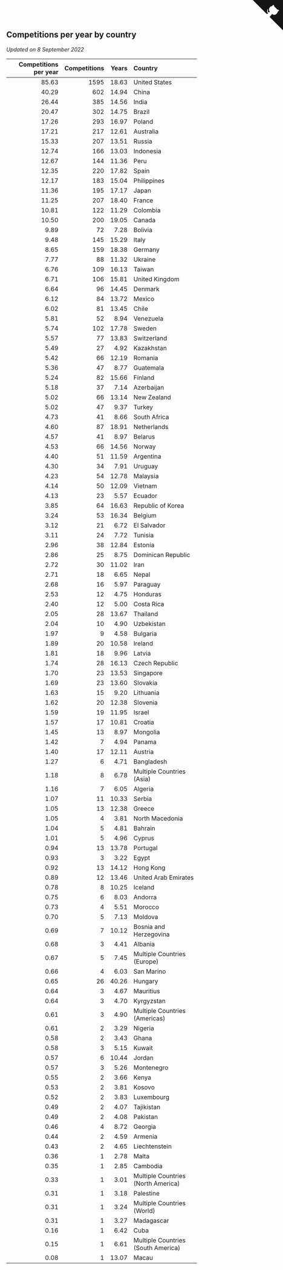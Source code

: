 ## Competitions per year by country

*Updated on  8 September 2022*

| Competitions per year | Competitions | Years | Country |
| ---: | ---: | ---: | :--- |
| 85.63 | 1595 | 18.63 | United States |
| 40.29 | 602 | 14.94 | China |
| 26.44 | 385 | 14.56 | India |
| 20.47 | 302 | 14.75 | Brazil |
| 17.26 | 293 | 16.97 | Poland |
| 17.21 | 217 | 12.61 | Australia |
| 15.33 | 207 | 13.51 | Russia |
| 12.74 | 166 | 13.03 | Indonesia |
| 12.67 | 144 | 11.36 | Peru |
| 12.35 | 220 | 17.82 | Spain |
| 12.17 | 183 | 15.04 | Philippines |
| 11.36 | 195 | 17.17 | Japan |
| 11.25 | 207 | 18.40 | France |
| 10.81 | 122 | 11.29 | Colombia |
| 10.50 | 200 | 19.05 | Canada |
| 9.89 | 72 | 7.28 | Bolivia |
| 9.48 | 145 | 15.29 | Italy |
| 8.65 | 159 | 18.38 | Germany |
| 7.77 | 88 | 11.32 | Ukraine |
| 6.76 | 109 | 16.13 | Taiwan |
| 6.71 | 106 | 15.81 | United Kingdom |
| 6.64 | 96 | 14.45 | Denmark |
| 6.12 | 84 | 13.72 | Mexico |
| 6.02 | 81 | 13.45 | Chile |
| 5.81 | 52 | 8.94 | Venezuela |
| 5.74 | 102 | 17.78 | Sweden |
| 5.57 | 77 | 13.83 | Switzerland |
| 5.49 | 27 | 4.92 | Kazakhstan |
| 5.42 | 66 | 12.19 | Romania |
| 5.36 | 47 | 8.77 | Guatemala |
| 5.24 | 82 | 15.66 | Finland |
| 5.18 | 37 | 7.14 | Azerbaijan |
| 5.02 | 66 | 13.14 | New Zealand |
| 5.02 | 47 | 9.37 | Turkey |
| 4.73 | 41 | 8.66 | South Africa |
| 4.60 | 87 | 18.91 | Netherlands |
| 4.57 | 41 | 8.97 | Belarus |
| 4.53 | 66 | 14.56 | Norway |
| 4.40 | 51 | 11.59 | Argentina |
| 4.30 | 34 | 7.91 | Uruguay |
| 4.23 | 54 | 12.78 | Malaysia |
| 4.14 | 50 | 12.09 | Vietnam |
| 4.13 | 23 | 5.57 | Ecuador |
| 3.85 | 64 | 16.63 | Republic of Korea |
| 3.24 | 53 | 16.34 | Belgium |
| 3.12 | 21 | 6.72 | El Salvador |
| 3.11 | 24 | 7.72 | Tunisia |
| 2.96 | 38 | 12.84 | Estonia |
| 2.86 | 25 | 8.75 | Dominican Republic |
| 2.72 | 30 | 11.02 | Iran |
| 2.71 | 18 | 6.65 | Nepal |
| 2.68 | 16 | 5.97 | Paraguay |
| 2.53 | 12 | 4.75 | Honduras |
| 2.40 | 12 | 5.00 | Costa Rica |
| 2.05 | 28 | 13.67 | Thailand |
| 2.04 | 10 | 4.90 | Uzbekistan |
| 1.97 | 9 | 4.58 | Bulgaria |
| 1.89 | 20 | 10.58 | Ireland |
| 1.81 | 18 | 9.96 | Latvia |
| 1.74 | 28 | 16.13 | Czech Republic |
| 1.70 | 23 | 13.53 | Singapore |
| 1.69 | 23 | 13.60 | Slovakia |
| 1.63 | 15 | 9.20 | Lithuania |
| 1.62 | 20 | 12.38 | Slovenia |
| 1.59 | 19 | 11.95 | Israel |
| 1.57 | 17 | 10.81 | Croatia |
| 1.45 | 13 | 8.97 | Mongolia |
| 1.42 | 7 | 4.94 | Panama |
| 1.40 | 17 | 12.11 | Austria |
| 1.27 | 6 | 4.71 | Bangladesh |
| 1.18 | 8 | 6.78 | Multiple Countries (Asia) |
| 1.16 | 7 | 6.05 | Algeria |
| 1.07 | 11 | 10.33 | Serbia |
| 1.05 | 13 | 12.38 | Greece |
| 1.05 | 4 | 3.81 | North Macedonia |
| 1.04 | 5 | 4.81 | Bahrain |
| 1.01 | 5 | 4.96 | Cyprus |
| 0.94 | 13 | 13.78 | Portugal |
| 0.93 | 3 | 3.22 | Egypt |
| 0.92 | 13 | 14.12 | Hong Kong |
| 0.89 | 12 | 13.46 | United Arab Emirates |
| 0.78 | 8 | 10.25 | Iceland |
| 0.75 | 6 | 8.03 | Andorra |
| 0.73 | 4 | 5.51 | Morocco |
| 0.70 | 5 | 7.13 | Moldova |
| 0.69 | 7 | 10.12 | Bosnia and Herzegovina |
| 0.68 | 3 | 4.41 | Albania |
| 0.67 | 5 | 7.45 | Multiple Countries (Europe) |
| 0.66 | 4 | 6.03 | San Marino |
| 0.65 | 26 | 40.26 | Hungary |
| 0.64 | 3 | 4.67 | Mauritius |
| 0.64 | 3 | 4.70 | Kyrgyzstan |
| 0.61 | 3 | 4.90 | Multiple Countries (Americas) |
| 0.61 | 2 | 3.29 | Nigeria |
| 0.58 | 2 | 3.43 | Ghana |
| 0.58 | 3 | 5.15 | Kuwait |
| 0.57 | 6 | 10.44 | Jordan |
| 0.57 | 3 | 5.26 | Montenegro |
| 0.55 | 2 | 3.66 | Kenya |
| 0.53 | 2 | 3.81 | Kosovo |
| 0.52 | 2 | 3.83 | Luxembourg |
| 0.49 | 2 | 4.07 | Tajikistan |
| 0.49 | 2 | 4.08 | Pakistan |
| 0.46 | 4 | 8.72 | Georgia |
| 0.44 | 2 | 4.59 | Armenia |
| 0.43 | 2 | 4.65 | Liechtenstein |
| 0.36 | 1 | 2.78 | Malta |
| 0.35 | 1 | 2.85 | Cambodia |
| 0.33 | 1 | 3.01 | Multiple Countries (North America) |
| 0.31 | 1 | 3.18 | Palestine |
| 0.31 | 1 | 3.24 | Multiple Countries (World) |
| 0.31 | 1 | 3.27 | Madagascar |
| 0.16 | 1 | 6.42 | Cuba |
| 0.15 | 1 | 6.61 | Multiple Countries (South America) |
| 0.08 | 1 | 13.07 | Macau |


<a href="https://github.com/jonatanklosko/wca_statistics" class="github-corner" aria-label="View source on Github"><svg width="80" height="80" viewBox="0 0 250 250" style="fill:#151513; color:#fff; position: absolute; top: 0; border: 0; right: 0;" aria-hidden="true"><path d="M0,0 L115,115 L130,115 L142,142 L250,250 L250,0 Z"></path><path d="M128.3,109.0 C113.8,99.7 119.0,89.6 119.0,89.6 C122.0,82.7 120.5,78.6 120.5,78.6 C119.2,72.0 123.4,76.3 123.4,76.3 C127.3,80.9 125.5,87.3 125.5,87.3 C122.9,97.6 130.6,101.9 134.4,103.2" fill="currentColor" style="transform-origin: 130px 106px;" class="octo-arm"></path><path d="M115.0,115.0 C114.9,115.1 118.7,116.5 119.8,115.4 L133.7,101.6 C136.9,99.2 139.9,98.4 142.2,98.6 C133.8,88.0 127.5,74.4 143.8,58.0 C148.5,53.4 154.0,51.2 159.7,51.0 C160.3,49.4 163.2,43.6 171.4,40.1 C171.4,40.1 176.1,42.5 178.8,56.2 C183.1,58.6 187.2,61.8 190.9,65.4 C194.5,69.0 197.7,73.2 200.1,77.6 C213.8,80.2 216.3,84.9 216.3,84.9 C212.7,93.1 206.9,96.0 205.4,96.6 C205.1,102.4 203.0,107.8 198.3,112.5 C181.9,128.9 168.3,122.5 157.7,114.1 C157.9,116.9 156.7,120.9 152.7,124.9 L141.0,136.5 C139.8,137.7 141.6,141.9 141.8,141.8 Z" fill="currentColor" class="octo-body"></path></svg></a><style>.github-corner:hover .octo-arm{animation:octocat-wave 560ms ease-in-out}@keyframes octocat-wave{0%,100%{transform:rotate(0)}20%,60%{transform:rotate(-25deg)}40%,80%{transform:rotate(10deg)}}@media (max-width:500px){.github-corner:hover .octo-arm{animation:none}.github-corner .octo-arm{animation:octocat-wave 560ms ease-in-out}}</style>
